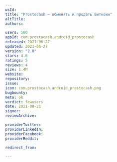 ```yaml
---
wsId: 
title: "Prostocash – обменять и продать Биткоин"
altTitle: 
authors:

users: 500
appId: com.prostocash.android_prostocash
released: 2021-06-27
updated: 2021-06-27
version: "2.0"
stars: 4.6
ratings: 5
reviews: 4
size: 1.4M
website: 
repository: 
issue: 
icon: com.prostocash.android_prostocash.png
bugbounty: 
meta: ok
verdict: fewusers
date: 2021-08-21
signer: 
reviewArchive:

providerTwitter: 
providerLinkedIn: 
providerFacebook: 
providerReddit: 

redirect_from:

---
```


